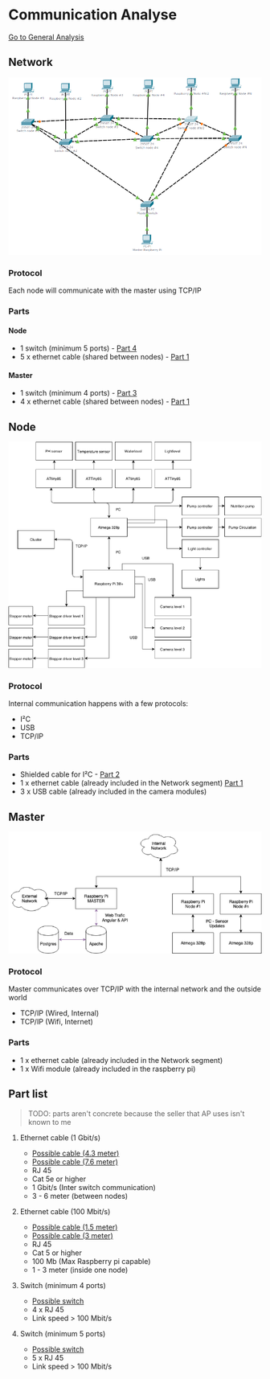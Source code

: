 # Communication Analyse
[Go to General Analysis](../../analysis#communication)

## Network

![Network topology](../../img/analysis/ScalableNodeTopology.png)

### Protocol
Each node will communicate with the master using TCP/IP

### Parts
#### Node
* 1 switch (minimum 5 ports)  - [Part 4](#partslist)
* 5 x ethernet cable (shared between nodes)  - [Part 1](#partslist)

#### Master
* 1 switch (minimum 4 ports)  - [Part 3](#partslist)
* 4 x ethernet cable (shared between nodes)  - [Part 1](#partslist)

## Node

![Block diagram of a Node](../../img/analysis/hardware_blockdiagram.png)

### Protocol
Internal communication happens with a few protocols:

* I²C
* USB
* TCP/IP

### Parts
* Shielded cable for I²C - [Part 2](#partslist)
* 1 x ethernet cable (already included in the Network segment) [Part 1](#partslist)
* 3 x USB cable (already included in the camera modules)


## Master

![Block diagram of a Node](../../img/analysis/webplatform_blockdiagram.png)

### Protocol
Master communicates over TCP/IP with the internal network and the outside world

* TCP/IP (Wired, Internal)
* TCP/IP (Wifi, Internet)

### Parts
* 1 x ethernet cable (already included in the Network segment)
* 1 x Wifi module (already included in the raspberry pi)

<a id="partslist"></a>
## Part list

> TODO: parts aren't concrete because the seller that AP uses isn't known to me 

1. Ethernet cable (1 Gbit/s)
    * [Possible cable (4.3 meter)](https://www.amazon.com/AmazonBasics-RJ45-Cat-6-Ethernet-Patch-Cable-14-Feet-4-3-Meters/dp/B00N2VJ2CG/ref=sxin_2?crid=KYIQGWN9LG3Z&keywords=cat+5+cable&pd_rd_i=B00N2VJ2CG&pd_rd_r=ec66b30f-1f01-4fc7-a367-20040bd349af&pd_rd_w=ad7Nu&pd_rd_wg=QorO8&pf_rd_p=70355792-caa9-41b7-bbcc-bee9ee21b884&pf_rd_r=AHTBSZHTBAW917YYM4EY&qid=1550337980&s=gateway&sprefix=cat+5%2Caps%2C220)
    * [Possible cable (7.6 meter)](https://www.amazon.com/AmazonBasics-RJ45-Cat-6-Ethernet-Patch-Cable-25-Feet-7-6-Meters/dp/B00N2VIWPY/ref=sxin_2?crid=KYIQGWN9LG3Z&keywords=cat+5+cable&pd_rd_i=B00N2VIWPY&pd_rd_r=ec66b30f-1f01-4fc7-a367-20040bd349af&pd_rd_w=ad7Nu&pd_rd_wg=QorO8&pf_rd_p=70355792-caa9-41b7-bbcc-bee9ee21b884&pf_rd_r=AHTBSZHTBAW917YYM4EY&qid=1550337980&s=gateway&sprefix=cat+5%2Caps%2C220)
    * RJ 45
    * Cat 5e or higher
    * 1 Gbit/s (Inter switch communication)
    * 3 - 6 meter (between nodes)

2. Ethernet cable (100 Mbit/s)
    * [Possible cable (1.5 meter)](https://www.amazon.com/AmazonBasics-RJ45-Cat-6-Ethernet-Patch-Cable-5-Feet-1-5-Meters/dp/B00N2VILDM/ref=sxin_2?crid=KYIQGWN9LG3Z&keywords=cat+5+cable&pd_rd_i=B00N2VILDM&pd_rd_r=ec66b30f-1f01-4fc7-a367-20040bd349af&pd_rd_w=ad7Nu&pd_rd_wg=QorO8&pf_rd_p=70355792-caa9-41b7-bbcc-bee9ee21b884&pf_rd_r=AHTBSZHTBAW917YYM4EY&qid=1550337980&s=gateway&sprefix=cat+5%2Caps%2C220)
    * [Possible cable (3 meter)](https://www.amazon.com/TP-Link-Ethernet-Optimization-Unmanaged-TL-SG105/dp/B00A128S24/ref=sr_1_1?fst=as%3Aoff&qid=1550337134&refinements=p_n_feature_four_browse-bin%3A5662321011&rnid=5662319011&s=pc&sr=1-1&th=1)
    * RJ 45
    * Cat 5 or higher
    * 100 Mb (Max Raspberry pi capable)
    * 1 - 3 meter (inside one node)

3. Switch (minimum 4 ports)
    * [Possible switch](https://www.amazon.com/TP-Link-Ethernet-Optimization-Unmanaged-TL-SG105/dp/B00A128S24/ref=sr_1_1?fst=as%3Aoff&qid=1550337134&refinements=p_n_feature_four_browse-bin%3A5662321011&rnid=5662319011&s=pc&sr=1-1&th=1)
    * 4 x RJ 45
    * Link speed > 100 Mbit/s

4. Switch (minimum 5 ports)
    * [Possible switch](https://www.amazon.com/TP-Link-Ethernet-Optimization-Unmanaged-TL-SG105/dp/B00A128S24/ref=sr_1_1?fst=as%3Aoff&qid=1550337134&refinements=p_n_feature_four_browse-bin%3A5662321011&rnid=5662319011&s=pc&sr=1-1&th=1)
    * 5 x RJ 45
    * Link speed > 100 Mbit/s
